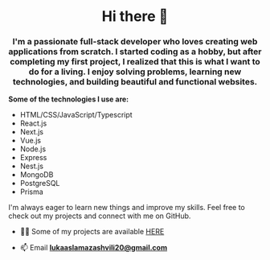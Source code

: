 <h1 align="center">Hi there 👋</h1>
<h3 align="center">I'm a passionate full-stack developer who loves creating web applications from scratch. I started coding as a hobby, but after completing my first project, I realized that this is what I want to do for a living. I enjoy solving problems, learning new technologies, and building beautiful and functional websites. </h3>

<b>Some of the technologies I use are:</b>
- HTML/CSS/JavaScript/Typescript
- React.js
- Next.js
- Vue.js
- Node.js
- Express
- Nest.js
- MongoDB
- PostgreSQL
- Prisma

<p>I'm always eager to learn new things and improve my skills. Feel free to check out my projects and connect with me on GitHub.</p>

- 👨‍💻 Some of my projects are available [HERE](https://portfolio-gamma-six-63.vercel.app/)

- 📫 Email **lukaaslamazashvili20@gmail.com**

